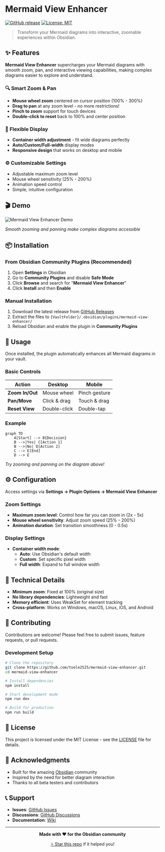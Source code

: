 # Mermaid View Enhancer

[![GitHub release](https://img.shields.io/github/release/toole2525/mermaid-view-enhancer.svg)](https://github.com/toole2525/mermaid-view-enhancer/releases)
[![License: MIT](https://img.shields.io/badge/License-MIT-yellow.svg)](https://opensource.org/licenses/MIT)

> Transform your Mermaid diagrams into interactive, zoomable experiences within Obsidian.

## ✨ Features

**Mermaid View Enhancer** supercharges your Mermaid diagrams with smooth zoom, pan, and interactive viewing capabilities, making complex diagrams easier to explore and understand.

### 🔍 **Smart Zoom & Pan**
- **Mouse wheel zoom** centered on cursor position (100% - 300%)
- **Drag to pan** at any zoom level - no more restrictions!
- **Pinch to zoom** support for touch devices
- **Double-click to reset** back to 100% and center position

### 📐 **Flexible Display**
- **Container width adjustment** - fit wide diagrams perfectly
- **Auto/Custom/Full-width** display modes
- **Responsive design** that works on desktop and mobile

### ⚙️ **Customizable Settings**
- Adjustable maximum zoom level
- Mouse wheel sensitivity (25% - 200%)
- Animation speed control
- Simple, intuitive configuration

## 🎬 Demo

![Mermaid View Enhancer Demo](demo.gif)

*Smooth zooming and panning make complex diagrams accessible*

## 📦 Installation

### From Obsidian Community Plugins (Recommended)

1. Open **Settings** in Obsidian
2. Go to **Community Plugins** and disable **Safe Mode**
3. Click **Browse** and search for "**Mermaid View Enhancer**"
4. Click **Install** and then **Enable**

### Manual Installation

1. Download the latest release from [GitHub Releases](https://github.com/toole2525/mermaid-view-enhancer/releases)
2. Extract the files to `{VaultFolder}/.obsidian/plugins/mermaid-view-enhancer/`
3. Reload Obsidian and enable the plugin in **Community Plugins**

## 🚀 Usage

Once installed, the plugin automatically enhances all Mermaid diagrams in your vault.

### Basic Controls

| Action | Desktop | Mobile |
|--------|---------|--------|
| **Zoom In/Out** | Mouse wheel | Pinch gesture |
| **Pan/Move** | Click & drag | Touch & drag |
| **Reset View** | Double-click | Double-tap |

### Example

```mermaid
graph TD
    A[Start] --> B{Decision}
    B -->|Yes| C[Action 1]
    B -->|No| D[Action 2]
    C --> E[End]
    D --> E
```

*Try zooming and panning on the diagram above!*

## ⚙️ Configuration

Access settings via **Settings → Plugin Options → Mermaid View Enhancer**

### Zoom Settings
- **Maximum zoom level**: Control how far you can zoom in (2x - 5x)
- **Mouse wheel sensitivity**: Adjust zoom speed (25% - 200%)
- **Animation duration**: Set transition smoothness (0 - 0.5s)

### Display Settings
- **Container width mode**: 
  - **Auto**: Use Obsidian's default width
  - **Custom**: Set specific pixel width
  - **Full width**: Expand to full window width

## 🔧 Technical Details

- **Minimum zoom**: Fixed at 100% (original size)
- **No library dependencies**: Lightweight and fast
- **Memory efficient**: Uses WeakSet for element tracking
- **Cross-platform**: Works on Windows, macOS, Linux, iOS, and Android

## 🤝 Contributing

Contributions are welcome! Please feel free to submit issues, feature requests, or pull requests.

### Development Setup

```bash
# Clone the repository
git clone https://github.com/toole2525/mermaid-view-enhancer.git
cd mermaid-view-enhancer

# Install dependencies
npm install

# Start development mode
npm run dev

# Build for production
npm run build
```

## 📄 License

This project is licensed under the MIT License - see the [LICENSE](LICENSE) file for details.

## 🙏 Acknowledgments

- Built for the amazing [Obsidian](https://obsidian.md/) community
- Inspired by the need for better diagram interaction
- Thanks to all beta testers and contributors

## 📞 Support

- **Issues**: [GitHub Issues](https://github.com/toole2525/mermaid-view-enhancer/issues)
- **Discussions**: [GitHub Discussions](https://github.com/toole2525/mermaid-view-enhancer/discussions)
- **Documentation**: [Wiki](https://github.com/toole2525/mermaid-view-enhancer/wiki)

---

<div align="center">

**Made with ❤️ for the Obsidian community**

[⭐ Star this repo](https://github.com/toole2525/mermaid-view-enhancer) if it helped you!

</div>
